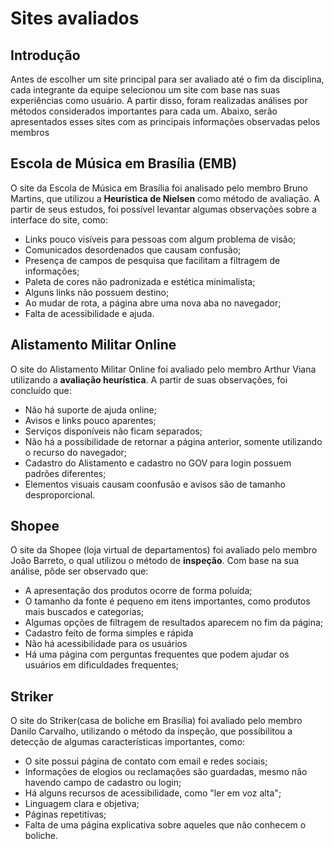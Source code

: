 # Sites avaliados

## Introdução

Antes de escolher um site principal para ser avaliado até o fim da disciplina, cada integrante da equipe selecionou um site com base nas suas experiências como usuário. A partir disso, foram realizadas análises por métodos considerados importantes para cada um. Abaixo, serão apresentados esses sites com as principais informações observadas pelos membros

## Escola de Música em Brasília (EMB)

O site da Escola de Música em Brasília foi analisado pelo membro Bruno Martins, que utilizou a **Heurística de Nielsen** como método de avaliação. A partir de seus estudos, foi possível levantar algumas observações sobre a interface do site, como:

- Links pouco visíveis para pessoas com algum problema de visão;
- Comunicados desordenados que causam confusão;
- Presença de campos de pesquisa que facilitam a filtragem de informações;
- Paleta de cores não padronizada e estética minimalista;
- Alguns links não possuem destino;
- Ao mudar de rota, a página abre uma nova aba no navegador;
- Falta de acessibilidade e ajuda.

## Alistamento Militar Online

O site do Alistamento Militar Online foi avaliado pelo membro Arthur Viana utilizando a **avaliação heurística**. A partir de suas observações, foi concluído que:

- Não há suporte de ajuda online;
- Avisos e links pouco aparentes;
- Serviços disponíveis não ficam separados;
- Não há a possibilidade de retornar a página anterior, somente utilizando o recurso do navegador;
- Cadastro do Alistamento e cadastro no GOV para login possuem padrões diferentes;
- Elementos visuais causam coonfusão e avisos são de tamanho desproporcional.

## Shopee

O site da Shopee (loja virtual de departamentos) foi avaliado pelo membro João Barreto, o qual utilizou o método de **inspeção**. Com base na sua análise, pôde ser observado que:

- A apresentação dos produtos ocorre de forma poluída;
- O tamanho da fonte é pequeno em itens importantes, como produtos mais buscados e categorias;
- Algumas opções de filtragem de resultados aparecem no fim da página;
- Cadastro feito de forma simples e rápida
- Não há acessibilidade para os usuários
- Há uma página com perguntas frequentes que podem ajudar os usuários em dificuldades frequentes;

## Striker

O site do Striker(casa de boliche em Brasília) foi avaliado pelo membro Danilo Carvalho, utilizando o método da inspeção, que possibilitou a detecção de algumas características importantes, como:

- O site possui página de contato com email e redes sociais;
- Informações de elogios ou reclamações são guardadas, mesmo não havendo campo de cadastro ou login;
- Há alguns recursos de acessibilidade, como "ler em voz alta";
- Linguagem clara e objetiva;
- Páginas repetitivas;
- Falta de uma página explicativa sobre aqueles que não conhecem o boliche.


